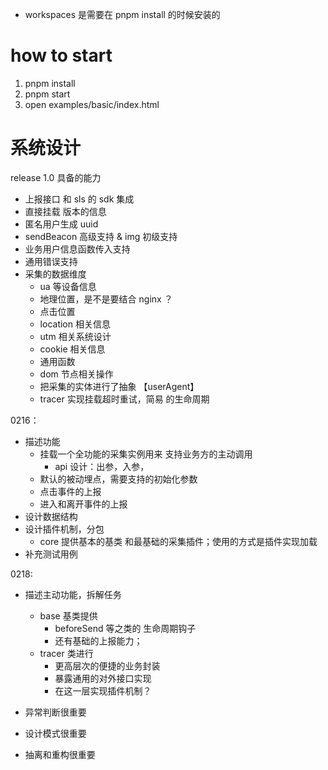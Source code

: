 -   workspaces 是需要在 pnpm install 的时候安装的

# how to start

1. pnpm install
2. pnpm start
3. open examples/basic/index.html

# 系统设计

release 1.0 具备的能力
- 上报接口 和 sls 的 sdk 集成
- 直接挂载 版本的信息
- 匿名用户生成 uuid
- sendBeacon 高级支持 & img 初级支持
- 业务用户信息函数传入支持
- 通用错误支持
- 采集的数据维度
  - ua 等设备信息
  - 地理位置，是不是要结合 nginx ？
  - 点击位置
  - location 相关信息
  - utm 相关系统设计
  - cookie 相关信息
  - 通用函数
  - dom 节点相关操作
  - 把采集的实体进行了抽象 【userAgent】
  - tracer 实现挂载超时重试，简易 的生命周期

0216：
- 描述功能
  - 挂载一个全功能的采集实例用来 支持业务方的主动调用
    - api 设计：出参，入参，
  - 默认的被动埋点，需要支持的初始化参数
  - 点击事件的上报
  - 进入和离开事件的上报
- 设计数据结构
- 设计插件机制，分包
  - core 提供基本的基类 和最基础的采集插件；使用的方式是插件实现加载
- 补充测试用例

0218:
- 描述主动功能，拆解任务
  - base 基类提供 
    - beforeSend 等之类的 生命周期钩子
    - 还有基础的上报能力；
  - tracer 类进行
    - 更高层次的便捷的业务封装
    - 暴露通用的对外接口实现
    - 在这一层实现插件机制？


- 异常判断很重要
- 设计模式很重要
- 抽离和重构很重要
